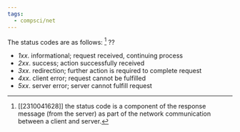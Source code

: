 ```yaml
---
tags:
  - compsci/net
---
```

The status codes are as follows: [^1]
??
- *1xx*. informational; request received, continuing process
- *2xx*. success; action successfully received
- *3xx*. redirection; further action is required to complete request
- *4xx*. client error; request cannot be fulfilled
- *5xx*. server error; server cannot fulfill request

[^1]: [[2310041628]] the status code is a component of the response message (from the server) as part of the network communication between a client and server.